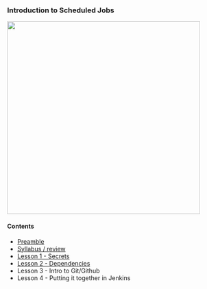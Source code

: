 <!-- .element class="smallersize1" -->

### Introduction to Scheduled Jobs
<img src="https://lh3.googleusercontent.com/pw/AM-JKLXmoxAtz-ah_jVdB5FddRXWPR2FAkgW6u6G02DdbOGk7pNH-HECiaC3PFMlrfZVb7YBBrt7Q5rCfFVEpkW5FYOavPsjHWBs3S1nTWdDgszJwVZIDoI7DcCaLBKqlu-p8PS_qkl1OhyG43LrklGGcdazKA=w1168-h569-no?authuser=0" width="450px">
<br>

#### Contents

* [Preamble](#/preamble.md)
* [Syllabus / review](#/syllabus.md)
* [Lesson 1 - Secrets](#/secrets-part1.md)
* [Lesson 2 - Dependencies](#/dependencies-part1.md)
* Lesson 3 - Intro to Git/Github
* Lesson 4 - Putting it together in Jenkins

